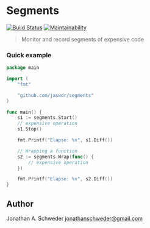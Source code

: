 # Segments 

[![Build Status](https://travis-ci.com/jaswdr/segments.svg?branch=master)](https://travis-ci.com/jaswdr/segments)
[![Maintainability](https://api.codeclimate.com/v1/badges/de70193c532a883b77ac/maintainability)](https://codeclimate.com/github/jaswdr/segments/maintainability)

> Monitor and record segments of expensive code

### Quick example

```go
package main

import (
    "fmt"

    "github.com/jaswdr/segments"
)

func main() {
    s1 := segments.Start()
    // expensive operation
    s1.Stop()

    fmt.Printf("Elapse: %v", s1.Diff())

    // Wrapping a function
    s2 := segments.Wrap(func() {
        // expensive operation
    })

    fmt.Printf("Elapse: %v", s2.Diff())
}
```

## Author

Jonathan A. Schweder <jonathanschweder@gmail.com>
